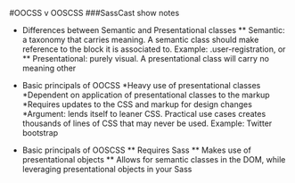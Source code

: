 #OOCSS v OOSCSS
###SassCast show notes

* Differences between Semantic and Presentational classes
** Semantic: a taxonomy that carries meaning. A semantic class should make reference to the block it is associated to. Example: .user-registration, or 
** Presentational: purely visual. A presentational class will carry no meaning other 

* Basic principals of OOCSS
	*Heavy use of presentational classes
	*Dependent on application of presentational classes to the markup
	*Requires updates to the CSS and markup for design changes
	*Argument: lends itself to leaner CSS. Practical use cases creates thousands of lines of CSS that may never be used. Example: Twitter bootstrap

* Basic principals of OOSCSS
** Requires Sass
** Makes use of presentational objects
** Allows for semantic classes in the DOM, while leveraging presentational objects in your Sass  
